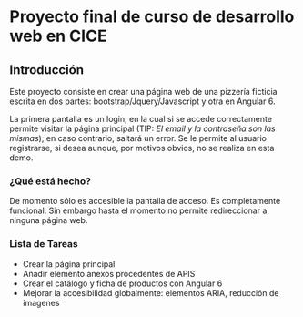 # Proyecto final de curso de desarrollo web en CICE

## Introducción

Este proyecto consiste en crear una página web de una pizzería ficticia escrita en dos partes: bootstrap/Jquery/Javascript y otra en Angular 6. 

La primera pantalla es un login, en la cual si se accede correctamente permite visitar la página principal (TIP: *El email y la contraseña son las mismas*); en caso contrario, saltará un error. Se le permite al usuario registrarse, si desea aunque, por motivos obvios, no se realiza en esta demo.

### ¿Qué está hecho?

De momento sólo es accesible la pantalla de acceso. Es completamente funcional. Sin embargo hasta el momento no permite redireccionar a ninguna página web.

### Lista de Tareas

- Crear la página principal
- Añadir elemento anexos procedentes de APIS
- Crear el catálogo y ficha de productos con Angular 6
- Mejorar la accesibilidad globalmente: elementos ARIA, reducción de imagenes
